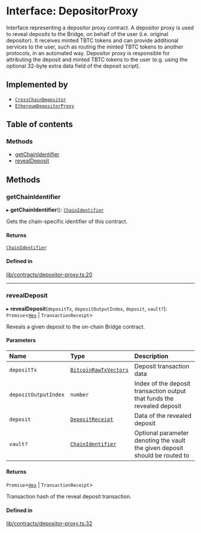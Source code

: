 # Interface: DepositorProxy

Interface representing a depositor proxy contract. A depositor proxy
is used to reveal deposits to the Bridge, on behalf of the user
(i.e. original depositor). It receives minted TBTC tokens and can provide
additional services to the user, such as routing the minted TBTC tokens to
another protocols, in an automated way. Depositor proxy is responsible for
attributing the deposit and minted TBTC tokens to the user (e.g. using the
optional 32-byte extra data field of the deposit script).

## Implemented by

- [`CrossChainDepositor`](../classes/CrossChainDepositor.md)
- [`EthereumDepositorProxy`](../classes/EthereumDepositorProxy.md)

## Table of contents

### Methods

- [getChainIdentifier](DepositorProxy.md#getchainidentifier)
- [revealDeposit](DepositorProxy.md#revealdeposit)

## Methods

### getChainIdentifier

▸ **getChainIdentifier**(): [`ChainIdentifier`](ChainIdentifier.md)

Gets the chain-specific identifier of this contract.

#### Returns

[`ChainIdentifier`](ChainIdentifier.md)

#### Defined in

[lib/contracts/depositor-proxy.ts:20](https://github.com/threshold-network/tbtc-v2/blob/main/typescript/src/lib/contracts/depositor-proxy.ts#L20)

___

### revealDeposit

▸ **revealDeposit**(`depositTx`, `depositOutputIndex`, `deposit`, `vault?`): `Promise`\<[`Hex`](../classes/Hex.md) \| `TransactionReceipt`\>

Reveals a given deposit to the on-chain Bridge contract.

#### Parameters

| Name | Type | Description |
| :------ | :------ | :------ |
| `depositTx` | [`BitcoinRawTxVectors`](BitcoinRawTxVectors.md) | Deposit transaction data |
| `depositOutputIndex` | `number` | Index of the deposit transaction output that funds the revealed deposit |
| `deposit` | [`DepositReceipt`](DepositReceipt.md) | Data of the revealed deposit |
| `vault?` | [`ChainIdentifier`](ChainIdentifier.md) | Optional parameter denoting the vault the given deposit should be routed to |

#### Returns

`Promise`\<[`Hex`](../classes/Hex.md) \| `TransactionReceipt`\>

Transaction hash of the reveal deposit transaction.

#### Defined in

[lib/contracts/depositor-proxy.ts:32](https://github.com/threshold-network/tbtc-v2/blob/main/typescript/src/lib/contracts/depositor-proxy.ts#L32)
